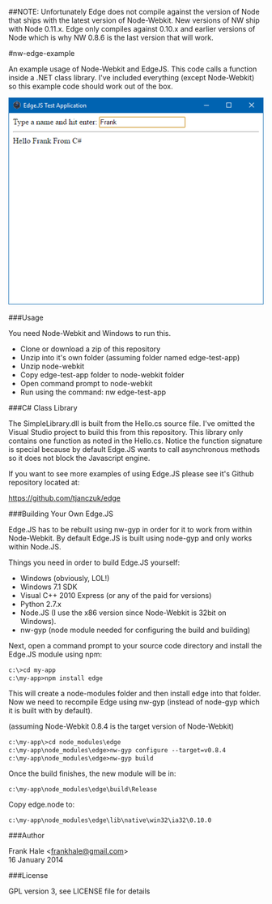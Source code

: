 ##NOTE: Unfortunately Edge does not compile against the version of Node that ships with the latest version of Node-Webkit. New versions of NW ship with Node 0.11.x. Edge only compiles against 0.10.x and earlier versions of Node which is why NW 0.8.6 is the last version that will work.

#nw-edge-example

An example usage of Node-Webkit and EdgeJS. This code calls a function inside a .NET class library. I've included everything (except Node-Webkit) so this example code should work out of the box.

<img src="https://github.com/frankhale/nw-edge-example/blob/master/edge-test.png?raw=true" alt="screenshot"/>

###Usage

You need Node-Webkit and Windows to run this.

- Clone or download a zip of this repository
- Unzip into it's own folder (assuming folder named edge-test-app)
- Unzip node-webkit
- Copy edge-test-app folder to node-webkit folder
- Open command prompt to node-webkit
- Run using the command: nw edge-test-app

###C# Class Library

The SimpleLibrary.dll is built from the Hello.cs source file. I've omitted the Visual Studio project to build this from this repository. This library only contains one function as noted in the Hello.cs. Notice the function signature is special because by default Edge.JS wants to call asynchronous methods so it does not block the Javascript engine. 

If you want to see more examples of using Edge.JS please see it's Github repository located at:

https://github.com/tjanczuk/edge

###Building Your Own Edge.JS

Edge.JS has to be rebuilt using nw-gyp in order for it to work from within Node-Webkit. By default Edge.JS is built using node-gyp and only works within Node.JS.

Things you need in order to build Edge.JS yourself:

- Windows (obviously, LOL!)
- Windows 7.1 SDK
- Visual C++ 2010 Express (or any of the paid for versions)
- Python 2.7.x
- Node.JS (I use the x86 version since Node-Webkit is 32bit on Windows).
- nw-gyp (node module needed for configuring the build and building)

Next, open a command prompt to your source code directory and install the Edge.JS module using npm:

```
c:\>cd my-app
c:\my-app>npm install edge
```

This will create a node-modules folder and then install edge into that folder. Now we need to recompile Edge using nw-gyp (instead of node-gyp which it is built with by default).

(assuming Node-Webkit 0.8.4 is the target version of Node-Webkit)

```
c:\my-app\>cd node_modules\edge
c:\my-app\node_modules\edge>nw-gyp configure --target=v0.8.4
c:\my-app\node_modules\edge>nw-gyp build
```

Once the build finishes, the new module will be in:

```
c:\my-app\node_modules\edge\build\Release
```

Copy edge.node to:

```
c:\my-app\node_modules\edge\lib\native\win32\ia32\0.10.0
```

###Author

Frank Hale &lt;frankhale@gmail.com&gt;  
16 January 2014

###License 

GPL version 3, see LICENSE file for details
